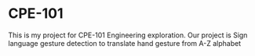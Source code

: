 # CPE-101

This is my project for CPE-101 Engineering exploration.
Our project is Sign language gesture detection to translate hand gesture from A-Z alphabet

